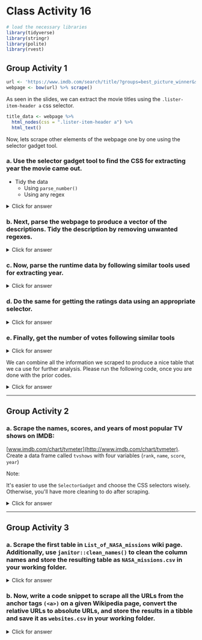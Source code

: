 # Class Activity 16


```r
# load the necessary libraries
library(tidyverse)
library(stringr)
library(polite)
library(rvest)
```


## Group Activity 1



```r
url <- 'https://www.imdb.com/search/title/?groups=best_picture_winner&sort=year,desc&count=100&view=advanced'
webpage <- bow(url) %>% scrape()
```


As seen in the slides, we can extract the movie titles using the `.lister-item-header a` css selector.


```r
title_data <- webpage %>% 
  html_nodes(css = ".lister-item-header a") %>% 
  html_text()
```


Now, lets scrape other elements of the webpage one by one using the selector gadget tool.

### a. Use the selector gadget tool to find the CSS for extracting year the movie came out. 

- Tidy the data
  + Using `parse_number()`
  + Using any regex



<details>
<summary class="answer">Click for answer</summary>



```r
year_data <- webpage %>% 
  html_nodes(css = '.text-muted.unbold') %>% 
  html_text() %>%
  parse_number()

year_data1 <- webpage %>% 
  html_nodes(css = '.text-muted.unbold') %>% 
  html_text() %>% 
  str_extract_all("[0-9]+") %>% 
  unlist() %>% 
  as.numeric()
```

</details>

### b. Next, parse the webpage to produce a vector of the descriptions. Tidy the description by removing unwanted regexes.


<details>
<summary class="answer">Click for answer</summary>





```r
description_data <- webpage %>% 
  html_nodes('.ratings-bar+ .text-muted') %>% 
  html_text() %>% 
  str_trim()
head(description_data,3)
```

```
[1] "A middle-aged Chinese immigrant is swept up into an insane adventure in which she alone can save existence by exploring other universes and connecting with the lives she could have led."                                                                      
[2] "As a CODA (Child of Deaf Adults) Ruby is the only hearing person in her deaf family. When the family's fishing business is threatened, Ruby finds herself torn between pursuing her passion at Berklee College of Music and her fear of abandoning her parents."
[3] "A woman in her sixties, after losing everything in the Great Recession, embarks on a journey through the American West, living as a van-dwelling modern-day nomad."                                                                                             
```

</details>


### c. Now, parse the runtime data by following similar tools used for extracting year.


<details>
<summary class="answer">Click for answer</summary>




```r
runtime_data <- webpage %>% 
  html_nodes('.runtime') %>% 
  html_text() %>% 
  parse_number()
head(runtime_data)
```

```
[1] 139 111 107 132 130 123
```

</details>


### d. Do the same for getting the ratings data using an appropriate selector.


<details>
<summary class="answer">Click for answer</summary>




```r
rating_data <- webpage %>% 
  html_nodes('.ratings-imdb-rating') %>% 
  html_text() %>% 
  as.numeric()
```

</details>


### e. Finally, get the number of votes following similar tools


<details>
<summary class="answer">Click for answer</summary>




```r
votes_data <- webpage %>% 
  html_nodes('.sort-num_votes-visible span:nth-child(2)') %>% 
  html_text() %>% 
  parse_number()
```


</details>


We can combine all the information we scraped to produce a nice table that we ca use for further analysis. Please run the following code, once you are done with the prior codes.



<details>
<summary class="answer">Click for answer</summary>




```r
movies_df <- data.frame(Year = year_data,
                      Title = title_data,
                      Description = description_data, 
                      Runtime = runtime_data,
                      Rating = rating_data,
                      Votes = votes_data) %>% as_tibble()
movies_df %>% knitr::kable()
```



| Year|Title                                           |Description                                                                                                                                                                                                                                                     | Runtime| Rating|   Votes|
|----:|:-----------------------------------------------|:---------------------------------------------------------------------------------------------------------------------------------------------------------------------------------------------------------------------------------------------------------------|-------:|------:|-------:|
| 2022|Everything Everywhere All at Once               |A middle-aged Chinese immigrant is swept up into an insane adventure in which she alone can save existence by exploring other universes and connecting with the lives she could have led.                                                                       |     139|    7.9|  441018|
| 2021|CODA                                            |As a CODA (Child of Deaf Adults) Ruby is the only hearing person in her deaf family. When the family's fishing business is threatened, Ruby finds herself torn between pursuing her passion at Berklee College of Music and her fear of abandoning her parents. |     111|    8.0|  145073|
| 2020|Nomadland                                       |A woman in her sixties, after losing everything in the Great Recession, embarks on a journey through the American West, living as a van-dwelling modern-day nomad.                                                                                              |     107|    7.3|  169880|
| 2019|Parasite                                        |Greed and class discrimination threaten the newly formed symbiotic relationship between the wealthy Park family and the destitute Kim clan.                                                                                                                     |     132|    8.5|  849564|
| 2018|Green Book                                      |A working-class Italian-American bouncer becomes the driver for an African-American classical pianist on a tour of venues through the 1960s American South.                                                                                                     |     130|    8.2|  516547|
| 2017|The Shape of Water                              |At a top secret research facility in the 1960s, a lonely janitor forms a unique relationship with an amphibious creature that is being held in captivity.                                                                                                       |     123|    7.3|  431372|
| 2016|Moonlight                                       |A young African-American man grapples with his identity and sexuality while experiencing the everyday struggles of childhood, adolescence, and burgeoning adulthood.                                                                                            |     111|    7.4|  317418|
| 2015|Spotlight                                       |The true story of how the Boston Globe uncovered the massive scandal of child molestation and cover-up within the local Catholic Archdiocese, shaking the entire Catholic Church to its core.                                                                   |     129|    8.1|  481104|
| 2014|Birdman or (The Unexpected Virtue of Ignorance) |A washed-up superhero actor attempts to revive his fading career by writing, directing, and starring in a Broadway production.                                                                                                                                  |     119|    7.7|  644370|
| 2013|12 Years a Slave                                |In the antebellum United States, Solomon Northup, a free black man from upstate New York, is abducted and sold into slavery.                                                                                                                                    |     134|    8.1|  714444|
| 2012|Argo                                            |Acting under the cover of a Hollywood producer scouting a location for a science fiction film, a CIA agent launches a dangerous operation to rescue six Americans in Tehran during the U.S. hostage crisis in Iran in 1979.                                     |     120|    7.7|  623880|
| 2011|The Artist                                      |An egomaniacal film star develops a relationship with a young dancer against the backdrop of Hollywood's silent era.                                                                                                                                            |     100|    7.9|  244613|
| 2010|The King's Speech                               |The story of King George VI, his unexpected ascension to the throne of the British Empire in 1936, and the speech therapist who helped the unsure monarch overcome his stammer.                                                                                 |     118|    8.0|  690944|
| 2008|Slumdog Millionaire                             |A Mumbai teenager reflects on his life after being accused of cheating on the Indian version of "Who Wants to be a Millionaire?".                                                                                                                               |     120|    8.0|  857671|
| 2008|The Hurt Locker                                 |During the Iraq War, a Sergeant recently assigned to an army bomb squad is put at odds with his squad mates due to his maverick way of handling his work.                                                                                                       |     131|    7.5|  460475|
| 2007|No Country for Old Men                          |Violence and mayhem ensue after a hunter stumbles upon a drug deal gone wrong and more than two million dollars in cash near the Rio Grande.                                                                                                                    |     122|    8.2|  998701|
| 2006|The Departed                                    |An undercover cop and a mole in the police attempt to identify each other while infiltrating an Irish gang in South Boston.                                                                                                                                     |     151|    8.5| 1352704|
| 2004|Million Dollar Baby                             |A determined woman works with a hardened boxing trainer to become a professional.                                                                                                                                                                               |     132|    8.1|  698855|
| 2004|Crash                                           |Los Angeles citizens with vastly separate lives collide in interweaving stories of race, loss and redemption.                                                                                                                                                   |     112|    7.7|  441992|
| 2003|The Lord of the Rings: The Return of the King   |Gandalf and Aragorn lead the World of Men against Sauron's army to draw his gaze from Frodo and Sam as they approach Mount Doom with the One Ring.                                                                                                              |     201|    9.0| 1882613|
| 2002|Chicago                                         |Two death-row murderesses develop a fierce rivalry while competing for publicity, celebrity, and a sleazy lawyer's attention.                                                                                                                                   |     113|    7.2|  235369|
| 2001|A Beautiful Mind                                |After John Nash, a brilliant but asocial mathematician, accepts secret work in cryptography, his life takes a turn for the nightmarish.                                                                                                                         |     135|    8.2|  948494|
| 2000|Gladiator                                       |A former Roman General sets out to exact vengeance against the corrupt emperor who murdered his family and sent him into slavery.                                                                                                                               |     155|    8.5| 1532186|
| 1999|American Beauty                                 |A sexually frustrated suburban father has a mid-life crisis after becoming infatuated with his daughter's best friend.                                                                                                                                          |     122|    8.3| 1171751|
| 1998|Shakespeare in Love                             |The world's greatest ever playwright, William Shakespeare, is young, out of ideas and short of cash, but meets his ideal woman and is inspired to write one of his most famous plays.                                                                           |     123|    7.1|  229076|
| 1997|Titanic                                         |A seventeen-year-old aristocrat falls in love with a kind but poor artist aboard the luxurious, ill-fated R.M.S. Titanic.                                                                                                                                       |     194|    7.9| 1216761|
| 1996|The English Patient                             |At the close of World War II, a young nurse tends to a badly-burned plane crash victim. His past is shown in flashbacks, revealing an involvement in a fateful love affair.                                                                                     |     162|    7.4|  194678|
| 1995|Braveheart                                      |Scottish warrior William Wallace leads his countrymen in a rebellion to free his homeland from the tyranny of King Edward I of England.                                                                                                                         |     178|    8.4| 1053854|
| 1994|Forrest Gump                                    |The presidencies of Kennedy and Johnson, the Vietnam War, the Watergate scandal and other historical events unfold from the perspective of an Alabama man with an IQ of 75, whose only desire is to be reunited with his childhood sweetheart.                  |     142|    8.8| 2130297|
| 1993|Schindler's List                                |In German-occupied Poland during World War II, industrialist Oskar Schindler gradually becomes concerned for his Jewish workforce after witnessing their persecution by the Nazis.                                                                              |     195|    9.0| 1381841|
| 1992|Unforgiven                                      |Retired Old West gunslinger William Munny reluctantly takes on one last job, with the help of his old partner Ned Logan and a young man, The "Schofield Kid."                                                                                                   |     130|    8.2|  419961|
| 1991|The Silence of the Lambs                        |A young F.B.I. cadet must receive the help of an incarcerated and manipulative cannibal killer to help catch another serial killer, a madman who skins his victims.                                                                                             |     118|    8.6| 1463740|
| 1990|Dances with Wolves                              |Lieutenant John Dunbar, assigned to a remote western Civil War outpost, finds himself engaging with a neighbouring Sioux settlement, causing him to question his own purpose.                                                                                   |     181|    8.0|  275617|
| 1989|Driving Miss Daisy                              |An old Jewish woman and her African-American chauffeur in the American South have a relationship that grows and improves over the years.                                                                                                                        |      99|    7.3|  113426|
| 1988|Rain Man                                        |After a selfish L.A. yuppie learns his estranged father left a fortune to an autistic-savant brother in Ohio that he didn't know existed, he absconds with his brother and sets out across the country, hoping to gain a larger inheritance.                    |     133|    8.0|  525749|
| 1987|The Last Emperor                                |Dramatization of China's last emperor, Puyi.                                                                                                                                                                                                                    |     163|    7.7|  106990|
| 1986|Platoon                                         |Chris Taylor, a neophyte recruit in Vietnam, finds himself caught in a battle of wills between two sergeants, one good and the other evil. A shrewd examination of the brutality of war and the duality of man in conflict.                                     |     120|    8.1|  422539|
| 1985|Out of Africa                                   |In 20th-century colonial Kenya, a Danish baroness/plantation owner has a passionate love affair with a free-spirited big-game hunter.                                                                                                                           |     161|    7.1|   82956|
| 1984|Amadeus                                         |The life, success and troubles of Wolfgang Amadeus Mozart, as told by Antonio Salieri, the contemporaneous composer who was deeply jealous of Mozart's talent and claimed to have murdered him.                                                                 |     160|    8.4|  408958|
| 1983|Terms of Endearment                             |Follows hard-to-please Aurora looking for love and her daughter's family problems.                                                                                                                                                                              |     132|    7.4|   62641|
| 1982|Gandhi                                          |The life of the lawyer who became the famed leader of the Indian revolts against the British rule through his philosophy of nonviolent protest.                                                                                                                 |     191|    8.0|  236024|
| 1981|Chariots of Fire                                |Two British track athletes, one a determined Jew and the other a devout Christian, are driven to win in the 1924 Olympics as they wrestle with issues of pride and conscience.                                                                                  |     125|    7.1|   63296|
| 1980|Ordinary People                                 |The accidental death of the older son of an affluent family deeply strains the relationships among the bitter mother, the good-natured father and the guilt-ridden younger son.                                                                                 |     124|    7.7|   54256|
| 1979|Kramer vs. Kramer                               |After his wife leaves him, a work-obsessed Manhattan advertising executive is forced to learn long-neglected parenting skills, but a heated custody battle over the couple's young son deepens the wounds left by the separation.                               |     105|    7.8|  149207|
| 1978|The Deer Hunter                                 |An in-depth examination of the ways in which the Vietnam War impacts and disrupts the lives of several friends in a small steel mill town in Pennsylvania.                                                                                                      |     183|    8.1|  346072|
| 1977|Annie Hall                                      |Alvy Singer, a divorced Jewish comedian, reflects on his relationship with ex-lover Annie Hall, an aspiring nightclub singer, which ended abruptly just like his previous marriages.                                                                            |      93|    8.0|  270030|
| 1976|Rocky                                           |A small-time Philadelphia boxer gets a supremely rare chance to fight the world heavyweight champion in a bout in which he strives to go the distance for his self-respect.                                                                                     |     120|    8.1|  596751|
| 1975|One Flew Over the Cuckoo's Nest                 |In the Fall of 1963, a Korean War veteran and criminal pleads insanity and is admitted to a mental institution, where he rallies up the scared patients against the tyrannical nurse.                                                                           |     133|    8.7| 1026453|
| 1974|The Godfather Part II                           |The early life and career of Vito Corleone in 1920s New York City is portrayed, while his son, Michael, expands and tightens his grip on the family crime syndicate.                                                                                            |     202|    9.0| 1297589|
| 1973|The Sting                                       |Two grifters team up to pull off the ultimate con.                                                                                                                                                                                                              |     129|    8.3|  269059|
| 1972|The Godfather                                   |Don Vito Corleone, head of a mafia family, decides to hand over his empire to his youngest son Michael. However, his decision unintentionally puts the lives of his loved ones in grave danger.                                                                 |     175|    9.2| 1903716|
| 1971|The French Connection                           |A pair of NYPD detectives in the Narcotics Bureau stumble onto a heroin smuggling ring based in Marseilles, but stopping them and capturing their leaders proves an elusive goal.                                                                               |     104|    7.7|  127294|
| 1970|Patton                                          |The World War II phase of the career of controversial American general George S. Patton.                                                                                                                                                                        |     172|    7.9|  104834|
| 1969|Midnight Cowboy                                 |A naive hustler travels from Texas to New York City to seek personal fortune, finding a new friend in the process.                                                                                                                                              |     113|    7.8|  114768|
| 1968|Oliver!                                         |After being sold to a mortician, young orphan Oliver Twist runs away and meets a group of boys trained to be pickpockets by an elderly mentor in 1830s London.                                                                                                  |     153|    7.4|   39909|
| 1967|In the Heat of the Night                        |A black Philadelphia police detective is mistakenly suspected of a local murder while passing through a racially hostile Mississippi town, and after being cleared is reluctantly asked by the police chief to investigate the case.                            |     110|    7.9|   79256|
| 1966|A Man for All Seasons                           |The story of Sir Thomas More, who stood up to King Henry VIII when the King rejected the Roman Catholic Church to obtain a divorce and remarry.                                                                                                                 |     120|    7.7|   35815|
| 1965|The Sound of Music                              |A young novice is sent by her convent in 1930s Austria to become a governess to the seven children of a widowed naval officer.                                                                                                                                  |     172|    8.1|  243951|
| 1964|My Fair Lady                                    |In 1910s London, snobbish phonetics professor Henry Higgins agrees to a wager that he can make crude flower girl, Eliza Doolittle, presentable in high society.                                                                                                 |     170|    7.8|   98286|
| 1963|Tom Jones                                       |The romantic and chivalrous adventures of adopted bastard Tom Jones in 18th-century England.                                                                                                                                                                    |     129|    6.4|   13679|
| 1962|Lawrence of Arabia                              |The story of T.E. Lawrence, the English officer who successfully united and led the diverse, often warring, Arab tribes during World War I in order to fight the Turks.                                                                                         |     218|    8.3|  300428|
| 1961|West Side Story                                 |Two youngsters from rival New York City gangs fall in love, but tensions between their respective friends build toward tragedy.                                                                                                                                 |     153|    7.6|  117227|
| 1960|The Apartment                                   |A Manhattan insurance clerk tries to rise in his company by letting its executives use his apartment for trysts, but complications and a romance of his own ensue.                                                                                              |     125|    8.3|  186178|
| 1959|Ben-Hur                                         |After a Jewish prince is betrayed and sent into slavery by a Roman friend in 1st-century Jerusalem, he regains his freedom and comes back for revenge.                                                                                                          |     212|    8.1|  244741|
| 1958|Gigi                                            |Weary of the conventions of Parisian society, a rich playboy and a youthful courtesan-in-training enjoy a platonic friendship which may not stay platonic for long.                                                                                             |     115|    6.6|   23681|
| 1957|The Bridge on the River Kwai                    |British POWs are forced to build a railway bridge across the river Kwai for their Japanese captors in occupied Burma, not knowing that the allied forces are planning a daring commando raid through the jungle to destroy it.                                  |     161|    8.1|  225237|
| 1956|Around the World in 80 Days                     |A Victorian Englishman bets that with the new steamships and railways he can circumnavigate the globe in eighty days.                                                                                                                                           |     175|    6.7|   28573|
| 1955|Marty                                           |A middle-aged butcher and a school teacher who have given up on the idea of love meet at a dance and fall for each other.                                                                                                                                       |      90|    7.7|   25470|
| 1954|On the Waterfront                               |An ex-prize fighter turned New Jersey longshoreman struggles to stand up to his corrupt union bosses, including his older brother, as he starts to connect with the grieving sister of one of the syndicate's victims.                                          |     108|    8.1|  158238|
| 1953|From Here to Eternity                           |At a U.S. Army base in 1941 Hawaii, a private is cruelly punished for not boxing on his unit's team, while his commanding officer's wife and top aide begin a tentative affair.                                                                                 |     118|    7.6|   48747|
| 1952|The Greatest Show on Earth                      |The dramatic lives of trapeze artists, a clown, and an elephant trainer are told against a background of circus spectacle.                                                                                                                                      |     152|    6.6|   15324|
| 1951|An American in Paris                            |Three friends struggle to find work in Paris. Things become more complicated when two of them fall in love with the same woman.                                                                                                                                 |     114|    7.2|   35202|
| 1950|All About Eve                                   |A seemingly timid but secretly ruthless ingénue insinuates herself into the lives of an aging Broadway star and her circle of theater friends.                                                                                                                  |     138|    8.2|  133806|
| 1949|All the King's Men                              |The rise and fall of a corrupt politician, who makes his friends richer and retains power by dint of a populist appeal.                                                                                                                                         |     110|    7.4|   15745|
| 1948|Hamlet                                          |Prince Hamlet struggles over whether or not he should kill his uncle, whom he suspects has murdered his father, the former king.                                                                                                                                |     154|    7.6|   17641|
| 1947|Gentleman's Agreement                           |A reporter pretends to be Jewish in order to cover a story on anti-Semitism, and personally discovers the true depths of bigotry and hatred.                                                                                                                    |     118|    7.2|   17105|
| 1946|The Best Years of Our Lives                     |Three World War II veterans, two of them traumatized or disabled, return home to the American midwest to discover that they and their families have been irreparably changed.                                                                                   |     170|    8.1|   66907|
| 1945|The Lost Weekend                                |The desperate life of a chronic alcoholic is followed through a four-day drinking bout.                                                                                                                                                                         |     101|    7.9|   38546|
| 1944|Going My Way                                    |When young Father O'Malley arrives at St. Dominic's, old Father Fitzgibbon doesn't think much of the church's newest member.                                                                                                                                    |     126|    7.0|   12576|
| 1942|Casablanca                                      |A cynical expatriate American cafe owner struggles to decide whether or not to help his former lover and her fugitive husband escape the Nazis in French Morocco.                                                                                               |     102|    8.5|  582276|
| 1942|Mrs. Miniver                                    |A British family struggles to survive the first months of World War II.                                                                                                                                                                                         |     134|    7.6|   18548|
| 1941|How Green Was My Valley                         |At the turn of the century in a Welsh mining village, the Morgans, he stern, she gentle, raise coal-mining sons and hope their youngest will find a better life.                                                                                                |     118|    7.7|   25264|
| 1940|Rebecca                                         |A self-conscious woman juggles adjusting to her new role as an aristocrat's wife and avoiding being intimidated by his first wife's spectral presence.                                                                                                          |     130|    8.1|  140531|
| 1939|Gone with the Wind                              |American motion picture classic in which a manipulative woman and a roguish man conduct a turbulent romance during the Civil War and Reconstruction periods.                                                                                                    |     238|    8.2|  321865|
| 1938|You Can't Take It with You                      |The son of a snobbish Wall Street banker becomes engaged to a woman from a good-natured but decidedly eccentric family, not realizing that his father is trying to force her family from their home for a real estate development.                              |     126|    7.8|   26742|
| 1937|The Life of Emile Zola                          |The biopic of the famous French muckraking writer and his involvement in fighting the injustice of the Dreyfus Affair.                                                                                                                                          |     116|    7.2|    8603|
| 1936|The Great Ziegfeld                              |The ups and downs of Florenz Ziegfeld Jr., famed producer of extravagant stage revues, are portrayed.                                                                                                                                                           |     176|    6.6|    8574|
| 1935|Mutiny on the Bounty                            |First mate Fletcher Christian leads a revolt against his sadistic commander, Captain Bligh, in this classic seafaring adventure, based on the real-life 1789 mutiny.                                                                                            |     132|    7.6|   23934|
| 1934|It Happened One Night                           |A renegade reporter trailing a young runaway heiress for a big story joins her on a bus heading from Florida to New York, and they end up stuck with each other when the bus leaves them behind at one of the stops.                                            |     105|    8.1|  106977|
| 1933|Cavalcade                                       |A portrayal of the triumphs and tragedies of two English families, the upper-crust Marryots and the working-class Bridgeses, from 1899 to 1933.                                                                                                                 |     112|    5.8|    5545|
| 1932|Grand Hotel                                     |A group of very different individuals staying at a luxurious hotel in Berlin deal with each of their respective dramas.                                                                                                                                         |     112|    7.3|   20104|
| 1931|Cimarron                                        |A newspaper editor settles in an Oklahoma boom town with his reluctant wife at the end of the nineteenth century.                                                                                                                                               |     123|    5.8|    6577|
| 1930|All Quiet on the Western Front                  |A German youth eagerly enters World War I, but his enthusiasm wanes as he gets a firsthand view of the horror.                                                                                                                                                  |     152|    8.1|   65375|
| 1929|The Broadway Melody                             |A pair of sisters from the vaudeville circuit try to make it big time on Broadway, but matters of the heart complicate the attempt.                                                                                                                             |     100|    5.6|    7613|
| 1927|Sunrise                                         |A sophisticated city woman seduces a farmer and convinces him to murder his wife and join her in the city, but he ends up rekindling his romance with his wife when he changes his mind at the last moment.                                                     |      94|    8.1|   52256|
| 1927|Wings                                           |Two young men, one rich, one middle class, who are in love with the same woman, become fighter pilots in World War I.                                                                                                                                           |     144|    7.6|   13646|

</details>

-----------------------------------------------------------

## Group Activity 2

### a. Scrape the names, scores, and years of most popular TV shows on IMDB:
[www.imdb.com/chart/tvmeter](http://www.imdb.com/chart/tvmeter). Create a data frame called `tvshows` with four variables 
(`rank`, `name`, `score`, `year`)  

Note: 

It's easier to use the `SelectorGadget` and choose the CSS selectors wisely. Otherwise, you'll have more cleaning to do after scraping.


<details>
<summary class="answer">Click for answer</summary>




```r
page <- read_html("http://www.imdb.com/chart/tvmeter")
name <- page %>%
  html_nodes(".titleColumn a") %>%
  html_text()

ranks <- page %>%
  html_nodes(".velocity") %>%
  html_text() %>%
  str_extract("\\d+") %>%
  as.numeric()

scores <-  page %>%
  html_nodes(".imdbRating") %>%
  html_text() %>%
  str_extract("\\d+.\\d+") %>%
  as.numeric()

# If you don't use the gadget selector carefully, 
# more string manipulation is needed here

years <- page %>%
  html_nodes("a+ .secondaryInfo") %>%
  html_text() %>%
  str_extract("\\d+") %>%
  as.numeric()
```



```r
tvshows <- tibble(
  rank = ranks,
  name = name,
  score = scores,
  year = years
)

tvshows
```

```
# A tibble: 100 × 4
    rank name            score  year
   <dbl> <chr>           <dbl> <dbl>
 1     1 Succession        8.8  2018
 2     2 The Diplomat      8.1  2023
 3     3 Citadel           6.3  2023
 4     4 Love & Death      7.6  2023
 5     5 Ted Lasso         8.8  2020
 6     6 Sweet Tooth       7.8  2021
 7     7 Beef              8.2  2023
 8     8 The Mandalorian   8.7  2019
 9     9 Jury Duty         8.5  2023
10    10 Silo              8.3  2023
# … with 90 more rows
```


</details>




-----------------------------------------------------------

## Group Activity 3


### a. Scrape the first table in `List_of_NASA_missions` wiki page. Additionally, use `janitor::clean_names()` to clean the column names and store the resulting table as `NASA_missions.csv` in your working folder.



<details>
<summary class="answer">Click for answer</summary>





```r
# extract data from 
# the first table on the page
wiki_NASA <- "https://en.wikipedia.org/wiki/List_of_NASA_missions"
NASA_missions <- bow(wiki_NASA) %>%scrape() %>% 
  html_nodes("table") %>% 
  .[[1]] %>% 
  html_table() %>% 
  janitor::clean_names()
```



```r
# Exporting data to CSV
readr::write_csv(NASA_missions, "NASA_missions.csv")
```

</details>




### b. Now, write a code snippet to scrape all the URLs from the anchor tags `(<a>)` on a given Wikipedia page, convert the relative URLs to absolute URLs, and store the results in a tibble and save it as `websites.csv` in your working folder.



<details>
<summary class="answer">Click for answer</summary>





```r
# extract URLs
websites <-  bow(wiki_NASA) %>% scrape() %>% 
  html_nodes("a") %>%
  html_attr("href") %>% 
  url_absolute("https://en.wikipedia.org/") 
```




```r
# Exporting data to CSV
readr::write_csv(websites, "websites.csv")
```


</details>



